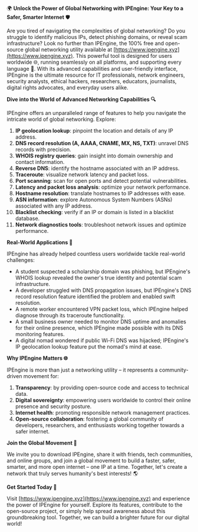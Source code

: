 🌍 **Unlock the Power of Global Networking with IPEngine: Your Key to a Safer, Smarter Internet** 🛡️

Are you tired of navigating the complexities of global networking? Do you struggle to identify malicious IPs, detect phishing domains, or reveal scam infrastructure? Look no further than IPEngine, the 100% free and open-source global networking utility available at [https://www.ipengine.xyz](https://www.ipengine.xyz). This powerful tool is designed for users worldwide 🌐, running seamlessly on all platforms, and supporting every language 🤖. With its advanced capabilities and user-friendly interface, IPEngine is the ultimate resource for IT professionals, network engineers, security analysts, ethical hackers, researchers, educators, journalists, digital rights advocates, and everyday users alike.

**Dive into the World of Advanced Networking Capabilities 🔍**

IPEngine offers an unparalleled range of features to help you navigate the intricate world of global networking. Explore:

1.  **IP geolocation lookup**: pinpoint the location and details of any IP address.
2.  **DNS record resolution (A, AAAA, CNAME, MX, NS, TXT)**: unravel DNS records with precision.
3.  **WHOIS registry queries**: gain insight into domain ownership and contact information.
4.  **Reverse DNS**: identify the hostname associated with an IP address.
5.  **Traceroute**: visualize network latency and packet loss.
6.  **Port scanning**: scan for open ports and detect potential vulnerabilities.
7.  **Latency and packet loss analysis**: optimize your network performance.
8.  **Hostname resolution**: translate hostnames to IP addresses with ease.
9.  **ASN information**: explore Autonomous System Numbers (ASNs) associated with any IP address.
10. **Blacklist checking**: verify if an IP or domain is listed in a blacklist database.
11. **Network diagnostics tools**: troubleshoot network issues and optimize performance.

**Real-World Applications 📡**

IPEngine has already helped countless users worldwide tackle real-world challenges:

*   A student suspected a scholarship domain was phishing, but IPEngine's WHOIS lookup revealed the owner's true identity and potential scam infrastructure.
*   A developer struggled with DNS propagation issues, but IPEngine's DNS record resolution feature identified the problem and enabled swift resolution.
*   A remote worker encountered VPN packet loss, which IPEngine helped diagnose through its traceroute functionality.
*   A small business owner needed to monitor DNS uptime and anomalies for their online presence, which IPEngine made possible with its DNS monitoring features.
*   A digital nomad wondered if public Wi-Fi DNS was hijacked; IPEngine's IP geolocation lookup feature put the nomad's mind at ease.

**Why IPEngine Matters 🌐**

IPEngine is more than just a networking utility – it represents a community-driven movement for:

1.  **Transparency**: by providing open-source code and access to technical data.
2.  **Digital sovereignty**: empowering users worldwide to control their online presence and security posture.
3.  **Internet health**: promoting responsible network management practices.
4.  **Open-source collaboration**: fostering a global community of developers, researchers, and enthusiasts working together towards a safer internet.

**Join the Global Movement 🚀**

We invite you to download IPEngine, share it with friends, tech communities, and online groups, and join a global movement to build a faster, safer, smarter, and more open internet – one IP at a time. Together, let's create a network that truly serves humanity's best interests! 🌎

**Get Started Today 🔴**

Visit [https://www.ipengine.xyz](https://www.ipengine.xyz) and experience the power of IPEngine for yourself. Explore its features, contribute to the open-source project, or simply help spread awareness about this groundbreaking tool. Together, we can build a brighter future for our digital world!
